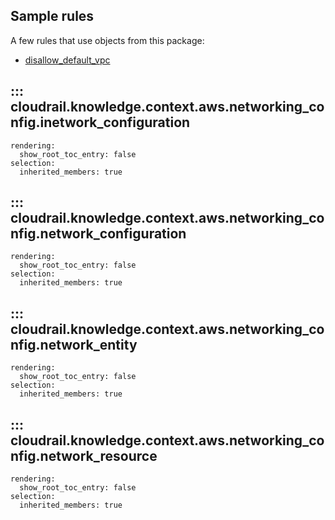 ## Sample rules
A few rules that use objects from this package:

* [disallow_default_vpc](https://github.com/indeni/cloudrail-knowledge/blob/main/cloudrail/knowledge/rules/aws/context_aware/disallow_resources_in_default_vpc_rule.py)

## ::: cloudrail.knowledge.context.aws.networking_config.inetwork_configuration
    rendering:
      show_root_toc_entry: false
    selection:
      inherited_members: true

## ::: cloudrail.knowledge.context.aws.networking_config.network_configuration
    rendering:
      show_root_toc_entry: false
    selection:
      inherited_members: true

## ::: cloudrail.knowledge.context.aws.networking_config.network_entity
    rendering:
      show_root_toc_entry: false
    selection:
      inherited_members: true

## ::: cloudrail.knowledge.context.aws.networking_config.network_resource
    rendering:
      show_root_toc_entry: false
    selection:
      inherited_members: true
